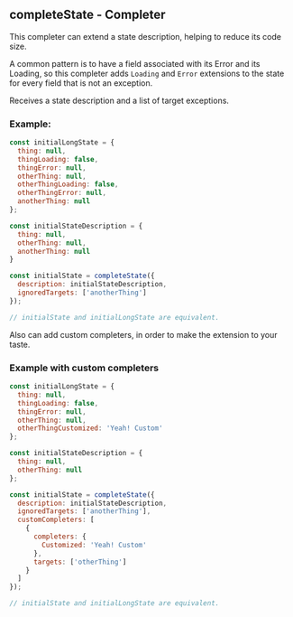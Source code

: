 ## completeState - Completer

This completer can extend a state description, helping to reduce its code size.  

A common pattern is to have a field associated with its Error and its Loading, so this completer adds `Loading` and `Error` extensions to the state for every field that is not an exception.

Receives a state description and a list of target exceptions.  
### Example:
```js
const initialLongState = {
  thing: null,
  thingLoading: false,
  thingError: null,
  otherThing: null,
  otherThingLoading: false,
  otherThingError: null,
  anotherThing: null
};

const initialStateDescription = {
  thing: null,
  otherThing: null,
  anotherThing: null
}

const initialState = completeState({
  description: initialStateDescription,
  ignoredTargets: ['anotherThing']
});

// initialState and initialLongState are equivalent.
```

Also can add custom completers, in order to make the extension to your taste.

### Example with custom completers

```js
const initialLongState = {
  thing: null,
  thingLoading: false,
  thingError: null,
  otherThing: null,
  otherThingCustomized: 'Yeah! Custom'
};

const initialStateDescription = {
  thing: null,
  otherThing: null
};

const initialState = completeState({
  description: initialStateDescription,
  ignoredTargets: ['anotherThing'],
  customCompleters: [
    {
      completers: {
        Customized: 'Yeah! Custom'
      },
      targets: ['otherThing']
    }
  ]
});

// initialState and initialLongState are equivalent.
```